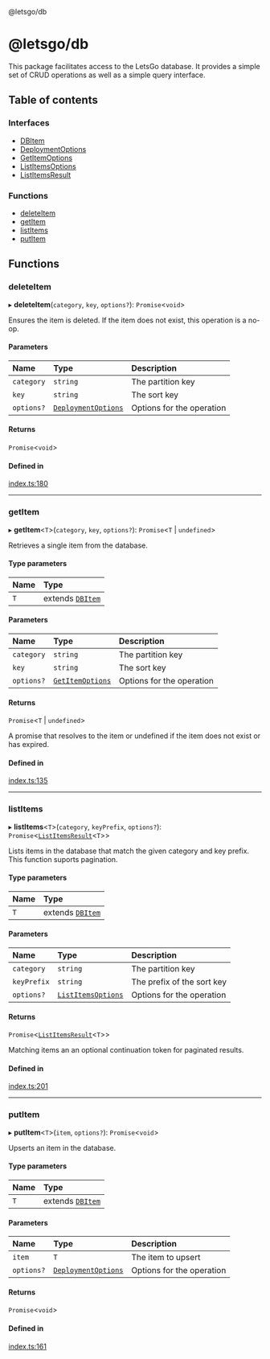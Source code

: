 @letsgo/db

# @letsgo/db

This package facilitates access to the LetsGo database. It provides a simple set of CRUD operations
as well as a simple query interface.

## Table of contents

### Interfaces

- [DBItem](interfaces/DBItem.md)
- [DeploymentOptions](interfaces/DeploymentOptions.md)
- [GetItemOptions](interfaces/GetItemOptions.md)
- [ListItemsOptions](interfaces/ListItemsOptions.md)
- [ListItemsResult](interfaces/ListItemsResult.md)

### Functions

- [deleteItem](README.md#deleteitem)
- [getItem](README.md#getitem)
- [listItems](README.md#listitems)
- [putItem](README.md#putitem)

## Functions

### deleteItem

▸ **deleteItem**(`category`, `key`, `options?`): `Promise`\<`void`\>

Ensures the item is deleted. If the item does not exist, this operation is a no-op.

#### Parameters

| Name | Type | Description |
| :------ | :------ | :------ |
| `category` | `string` | The partition key |
| `key` | `string` | The sort key |
| `options?` | [`DeploymentOptions`](interfaces/DeploymentOptions.md) | Options for the operation |

#### Returns

`Promise`\<`void`\>

#### Defined in

[index.ts:180](https://github.com/47chapters/letsgo/blob/5310a6f/packages/db/src/index.ts#L180)

___

### getItem

▸ **getItem**\<`T`\>(`category`, `key`, `options?`): `Promise`\<`T` \| `undefined`\>

Retrieves a single item from the database.

#### Type parameters

| Name | Type |
| :------ | :------ |
| `T` | extends [`DBItem`](interfaces/DBItem.md) |

#### Parameters

| Name | Type | Description |
| :------ | :------ | :------ |
| `category` | `string` | The partition key |
| `key` | `string` | The sort key |
| `options?` | [`GetItemOptions`](interfaces/GetItemOptions.md) | Options for the operation |

#### Returns

`Promise`\<`T` \| `undefined`\>

A promise that resolves to the item or undefined if the item does not exist or has expired.

#### Defined in

[index.ts:135](https://github.com/47chapters/letsgo/blob/5310a6f/packages/db/src/index.ts#L135)

___

### listItems

▸ **listItems**\<`T`\>(`category`, `keyPrefix`, `options?`): `Promise`\<[`ListItemsResult`](interfaces/ListItemsResult.md)\<`T`\>\>

Lists items in the database that match the given category and key prefix. This function suports pagination.

#### Type parameters

| Name | Type |
| :------ | :------ |
| `T` | extends [`DBItem`](interfaces/DBItem.md) |

#### Parameters

| Name | Type | Description |
| :------ | :------ | :------ |
| `category` | `string` | The partition key |
| `keyPrefix` | `string` | The prefix of the sort key |
| `options?` | [`ListItemsOptions`](interfaces/ListItemsOptions.md) | Options for the operation |

#### Returns

`Promise`\<[`ListItemsResult`](interfaces/ListItemsResult.md)\<`T`\>\>

Matching items an an optional continuation token for paginated results.

#### Defined in

[index.ts:201](https://github.com/47chapters/letsgo/blob/5310a6f/packages/db/src/index.ts#L201)

___

### putItem

▸ **putItem**\<`T`\>(`item`, `options?`): `Promise`\<`void`\>

Upserts an item in the database.

#### Type parameters

| Name | Type |
| :------ | :------ |
| `T` | extends [`DBItem`](interfaces/DBItem.md) |

#### Parameters

| Name | Type | Description |
| :------ | :------ | :------ |
| `item` | `T` | The item to upsert |
| `options?` | [`DeploymentOptions`](interfaces/DeploymentOptions.md) | Options for the operation |

#### Returns

`Promise`\<`void`\>

#### Defined in

[index.ts:161](https://github.com/47chapters/letsgo/blob/5310a6f/packages/db/src/index.ts#L161)
